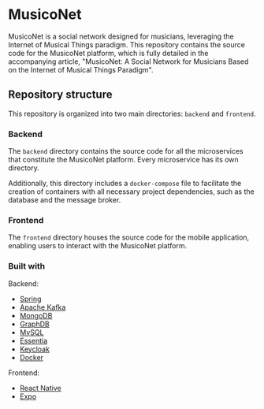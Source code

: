 
# MusicoNet

MusicoNet is a social network designed for musicians, leveraging the Internet of Musical Things paradigm. This repository contains the source code for the MusicoNet platform, which is fully detailed in the accompanying article, "MusicoNet: A Social Network for Musicians Based on the Internet of Musical Things Paradigm".

## Repository structure

This repository is organized into two main directories: `backend` and `frontend`.

### Backend

The `backend` directory contains the source code for all the microservices that constitute the MusicoNet platform. Every microservice has its own directory.

Additionally, this directory includes a `docker-compose` file to facilitate the creation of containers with all necessary project dependencies, such as the database and the message broker.

### Frontend

The `frontend` directory houses the source code for the mobile application, enabling users to interact with the MusicoNet platform.

### Built with

Backend:

- [Spring](https://spring.io/)
- [Apache Kafka](https://kafka.apache.org/)
- [MongoDB](https://www.mongodb.com/)
- [GraphDB](https://www.ontotext.com/products/graphdb/)
- [MySQL](https://www.mysql.com/)
- [Essentia](https://essentia.upf.edu/)
- [Keycloak](https://www.keycloak.org/)
- [Docker](https://www.docker.com/)

Frontend:

- [React Native](https://reactnative.dev/)
- [Expo](https://expo.io/)
